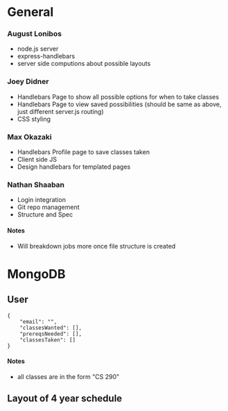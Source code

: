 # General

### August Lonibos

* node.js server
* express-handlebars
* server side computions about possible layouts

### Joey Didner

* Handlebars Page to show all possible options for when to take classes
* Handlebars Page to view saved possibilities (should be same as above, just different server.js routing)
* CSS styling

### Max Okazaki

* Handlebars Profile page to save classes taken
* Client side JS
* Design handlebars for templated pages

### Nathan Shaaban

* Login integration
* Git repo management
* Structure and Spec

#### Notes

* Will breakdown jobs more once file structure is created

# MongoDB

## User
```
{
	"email": "",
	"classesWanted": [],
	"prereqsNeeded": [],
	"classesTaken": []
}
```
#### Notes

* all classes are in the form "CS 290"

## Layout of 4 year schedule
